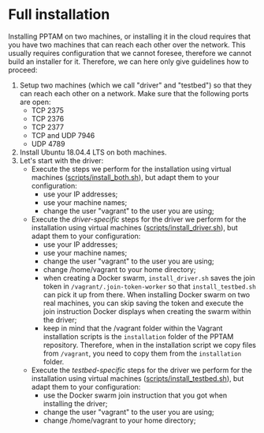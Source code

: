 # Full installation

Installing PPTAM on two machines, or installing it in the cloud requires that you have two machines that can reach each other over the network. This usually requires configuration that we cannot foresee, therefore we cannot build an installer for it. Therefore, we can here only give guidelines how to proceed:

1. Setup two machines (which we call "driver" and "testbed") so that they can reach each other on a network. Make sure that the following ports are open:
   - TCP 2375
   - TCP 2376
   - TCP 2377
   - TCP and UDP 7946
   - UDP 4789
2. Install Ubuntu 18.04.4 LTS on both machines.
3. Let's start with the driver:
   - Execute the steps we perform for the installation using virtual machines ([scripts/install_both.sh](scripts/install_both.sh)), but adapt them to your configuration: 
      - use your IP addresses;
      - use your machine names;
      - change the user "vagrant" to the user you are using;
   - Execute the *driver-specific* steps for the driver we perform for the installation using virtual machines ([scripts/install_driver.sh](scripts/install_driver.sh)), but adapt them to your configuration: 
      - use your IP addresses;
      - use your machine names;
      - change the user "vagrant" to the user you are using;
      - change /home/vagrant to your home directory;
      - when creating a Docker swarm, `install_driver.sh` saves the join token in `/vagrant/.join-token-worker` so that `install_testbed.sh` can pick it up from there. When installing Docker swarm on two real machines, you can skip saving the token and execute the join instruction Docker displays when creating the swarm within the driver;
      - keep in mind that the /vagrant folder within the Vagrant installation scripts is the `installation` folder of the PPTAM repository. Therefore, when in the installation script we copy files from `/vagrant`, you need to copy them from the `installation` folder.
   - Execute the *testbed-specific* steps for the driver we perform for the installation using virtual machines ([scripts/install_testbed.sh](scripts/install_testbed.sh)), but adapt them to your configuration: 
      - use the Docker swarm join instruction that you got when installing the driver;
      - change the user "vagrant" to the user you are using;
      - change /home/vagrant to your home directory;